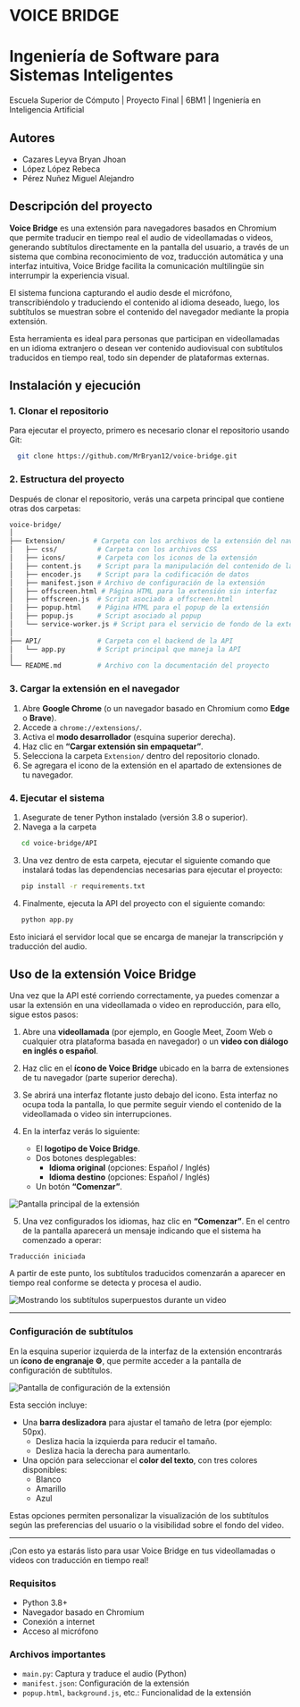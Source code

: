 # **VOICE BRIDGE**

# Ingeniería de Software para Sistemas Inteligentes

Escuela Superior de Cómputo | Proyecto Final | 6BM1 | Ingeniería en Inteligencia Artificial

## Autores

- Cazares Leyva Bryan Jhoan
- López López Rebeca
- Pérez Nuñez Miguel Alejandro 


## Descripción del proyecto

**Voice Bridge** es una extensión para navegadores basados en Chromium que permite traducir en tiempo real el audio de videollamadas o videos, generando subtítulos directamente en la pantalla del usuario, a través de un sistema que combina reconocimiento de voz, traducción automática y una interfaz intuitiva, Voice Bridge facilita la comunicación multilingüe sin interrumpir la experiencia visual.

El sistema funciona capturando el audio desde el micrófono, transcribiéndolo y traduciendo el contenido al idioma deseado, luego, los subtítulos se muestran sobre el contenido del navegador mediante la propia extensión.

Esta herramienta es ideal para personas que participan en videollamadas en un idioma extranjero o desean ver contenido audiovisual con subtítulos traducidos en tiempo real, todo sin depender de plataformas externas.

## Instalación y ejecución

### 1. Clonar el repositorio

Para ejecutar el proyecto, primero es necesario clonar el repositorio usando Git:

```bash
  git clone https://github.com/MrBryan12/voice-bridge.git
```

### 2. Estructura del proyecto

Después de clonar el repositorio, verás una carpeta principal que contiene otras dos carpetas:

```bash
voice-bridge/
│
├── Extension/       # Carpeta con los archivos de la extensión del navegador
│   ├── css/          # Carpeta con los archivos CSS
│   ├── icons/        # Carpeta con los iconos de la extensión
│   ├── content.js    # Script para la manipulación del contenido de la página
│   ├── encoder.js    # Script para la codificación de datos
│   ├── manifest.json # Archivo de configuración de la extensión
│   ├── offscreen.html # Página HTML para la extensión sin interfaz
│   ├── offscreen.js  # Script asociado a offscreen.html
│   ├── popup.html    # Página HTML para el popup de la extensión
│   ├── popup.js      # Script asociado al popup
│   └── service-worker.js # Script para el servicio de fondo de la extensión
│
├── API/              # Carpeta con el backend de la API
│   └── app.py        # Script principal que maneja la API
│
└── README.md         # Archivo con la documentación del proyecto
```

### 3. Cargar la extensión en el navegador

1. Abre **Google Chrome** (o un navegador basado en Chromium como **Edge** o **Brave**).
2. Accede a `chrome://extensions/`.
3. Activa el **modo desarrollador** (esquina superior derecha).
4. Haz clic en **“Cargar extensión sin empaquetar”**.
5. Selecciona la carpeta `Extension/` dentro del repositorio clonado.
6. Se agregara el icono de la extensión en el apartado de extensiones de tu navegador.


### 4. Ejecutar el sistema

1. Asegurate de tener Python instalado (versión 3.8 o superior).
2. Navega a la carpeta 
```bash
   cd voice-bridge/API
```
3. Una vez dentro de esta carpeta, ejecutar el siguiente comando que instalará todas las dependencias necesarias para ejecutar el proyecto:
```bash
   pip install -r requirements.txt
```

4. Finalmente, ejecuta la API del proyecto con el siguiente comando:

```bash
   python app.py
```

Esto iniciará el servidor local que se encarga de manejar la transcripción y traducción del audio.


## Uso de la extensión Voice Bridge

Una vez que la API esté corriendo correctamente, ya puedes comenzar a usar la extensión en una videollamada o video en reproducción, para ello, sigue estos pasos:

1. Abre una **videollamada** (por ejemplo, en Google Meet, Zoom Web o cualquier otra plataforma basada en navegador) o un **video con diálogo en inglés o español**.
2. Haz clic en el **ícono de Voice Bridge** ubicado en la barra de extensiones de tu navegador (parte superior derecha).
3. Se abrirá una interfaz flotante justo debajo del icono. Esta interfaz no ocupa toda la pantalla, lo que permite seguir viendo el contenido de la videollamada o video sin interrupciones.


4. En la interfaz verás lo siguiente:
   - El **logotipo de Voice Bridge**.
   - Dos botones desplegables:
     - **Idioma original** (opciones: Español / Inglés)
     - **Idioma destino** (opciones: Español / Inglés)
   - Un botón **“Comenzar”**.

![Pantalla principal de la extensión](https://github.com/MrBryan12/Voice-Bridge/blob/c08911061aeb8a868aa77562f0e0125167855692/Imagenes/Voice%20Bridge%20-%20Interfaz.png)

5. Una vez configurados los idiomas, haz clic en **“Comenzar”**. En el centro de la pantalla aparecerá un mensaje indicando que el sistema ha comenzado a operar:

```
Traducción iniciada
```

A partir de este punto, los subtítulos traducidos comenzarán a aparecer en tiempo real conforme se detecta y procesa el audio.

![Mostrando los subtítulos superpuestos durante un video](https://github.com/MrBryan12/Voice-Bridge/blob/7c8f40c8a3ab4426096a9882202a74d20669c999/Imagenes/Voice%20Bridge%20-%20Prueba.png)

---

### Configuración de subtítulos

En la esquina superior izquierda de la interfaz de la extensión encontrarás un **ícono de engranaje ⚙️**, que permite acceder a la pantalla de configuración de subtítulos.

![Pantalla de configuración de la extensión](https://github.com/MrBryan12/Voice-Bridge/blob/7c8f40c8a3ab4426096a9882202a74d20669c999/Imagenes/Voice%20Bridge%20-%20Configuracion.png)

Esta sección incluye:

- Una **barra deslizadora** para ajustar el tamaño de letra (por ejemplo: 50px).
  - Desliza hacia la izquierda para reducir el tamaño.
  - Desliza hacia la derecha para aumentarlo.
- Una opción para seleccionar el **color del texto**, con tres colores disponibles:
  - Blanco
  - Amarillo
  - Azul

Estas opciones permiten personalizar la visualización de los subtítulos según las preferencias del usuario o la visibilidad sobre el fondo del video.

---

¡Con esto ya estarás listo para usar Voice Bridge en tus videollamadas o videos con traducción en tiempo real!

### Requisitos

- Python 3.8+
- Navegador basado en Chromium
- Conexión a internet
- Acceso al micrófono


### Archivos importantes

- `main.py`: Captura y traduce el audio (Python)
- `manifest.json`: Configuración de la extensión
- `popup.html`, `background.js`, etc.: Funcionalidad de la extensión
 
